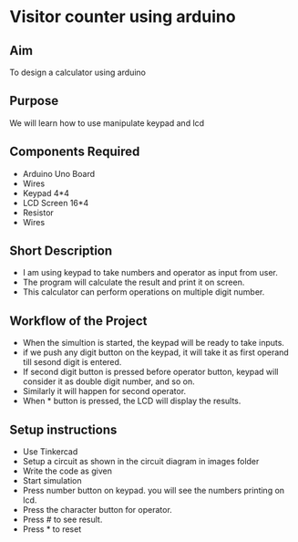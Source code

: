 # Visitor counter using arduino

## Aim

To design a calculator using arduino

## Purpose

We will learn how to use manipulate keypad and lcd 


## Components Required
- Arduino Uno Board
- Wires 
- Keypad 4*4
- LCD Screen 16*4
- Resistor
- Wires

## Short Description 

- I am using keypad to take numbers and operator as input from user.
- The program will calculate the result and print it on screen.
- This calculator can perform operations on multiple digit number.


## Workflow of the Project

- When the simultion is started, the keypad will be ready to take inputs.
- if we push any digit button on the keypad, it will take it as first operand till sesond digit is entered.
- If second digit button is pressed before operator button, keypad will consider it as double digit number, and so on.
- Similarly it will happen for second operator. 
- When * button is pressed, the LCD will display the results.


## Setup instructions

- Use Tinkercad
- Setup a circuit as shown in the circuit diagram in images folder
- Write the code as given
- Start simulation
- Press number button on keypad. you will see the numbers printing on lcd.
- Press the character button for operator.
- Press # to see result.
- Press * to reset
